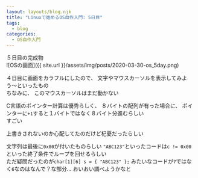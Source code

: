 ```yaml
---
layout: layouts/blog.njk
title: "Linuxで始めるOS自作入門: 5日目"
tags:
  - blog
categories:
  - OS自作入門
---
```


５日目の完成物  
![OSの画面]({{ site.url }}/assets/img/posts/2020-03-30-os_5day.png)

４日目に画面をカラフルにしたので、
文字やマウスカーソルを表示してみよう〜といったもの  
ちなみに、
このマウスカーソルはまだ動かない

C言語のポインター計算は優秀らしく、
８バイトの配列が有った場合に、
ポインターに`+1`すると１バイトではなく８バイト分進むらしい  
すごい

上書きされないのか心配してたのだけど杞憂だったらしい


文字列は最後に`0x00`が付いたものらしい
`"ABC123"`といったコードは`c != 0x00`といった終了条件でループを回せるらしい  
ただ疑問だったのが`char[1][6] s = { "ABC123" };`
みたいなコードが`7`ではなく`6`なのはなんで？な部分...
おいおい調べようかなと
